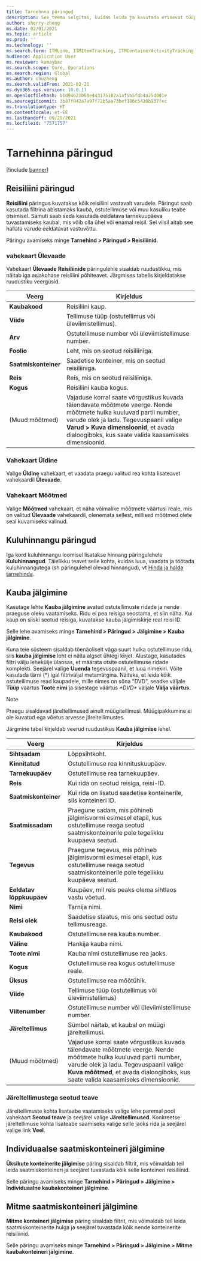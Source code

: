 ```yaml
---
title: Tarnehnna päringud
description: See teema selgitab, kuidas leida ja kasutada erinevat tüüpi päringuid, mis on saadaval tarnehinna moodulis.
author: sherry-zheng
ms.date: 02/01/2021
ms.topic: article
ms.prod: ''
ms.technology: ''
ms.search.form: ITMLine, ITMItemTracking, ITMContainerActivityTracking, ITMContainerTracking
audience: Application User
ms.reviewer: kamaybac
ms.search.scope: Core, Operations
ms.search.region: Global
ms.author: chuzheng
ms.search.validFrom: 2021-02-21
ms.dyn365.ops.version: 10.0.17
ms.openlocfilehash: b1d94621b68e443175102a1af5a5fdb4a25d0d1e
ms.sourcegitcommit: 3b87f042a7e97f72b5aa73bef186c5426b937fec
ms.translationtype: HT
ms.contentlocale: et-EE
ms.lasthandoff: 09/29/2021
ms.locfileid: "7571757"
---
```

# <a name="landed-cost-inquiries"></a>Tarnehinna päringud

[!include [banner](../../includes/banner.md)]

## <a name="voyage-line-inquiries"></a>Reisiliini päringud

**Reisiliini** päringus kuvatakse kõik reisiliini vastavalt varudele. Päringut saab kasutada filtrina abistamaks kauba, ostutellimuse või muu kasuliku teabe otsimisel. Samuti saab seda kasutada eeldatava tarnekuupäeva tuvastamiseks kaubal, mis võib olla ühel või enamal reisil. Sel viisil aitab see hallata varude eeldatavat vastuvõttu.

Päringu avamiseks minge **Tarnehind \> Päringud \> Reisiliinid**.

### <a name="overview-tab"></a>vahekaart Ülevaade

Vahekaart **Ülevaade** **Reisiliinide** päringulehle sisaldab ruudustikku, mis näitab iga asjakohase reisiliini põhiteavet. Järgmises tabelis kirjeldatakse ruudustiku veergusid.

| Veerg | Kirjeldus |
|---|---|
| **Kaubakood** | Reisiliini kaup. |
| **Viide** | Tellimuse tüüp (ostutellimus või üleviimistellimus). |
| **Arv** | Ostutellimuse number või üleviimistellimuse number. |
| **Foolio** | Leht, mis on seotud reisiliiniga. |
| **Saatmiskonteiner** | Saadetise konteiner, mis on seotud reisiliiniga. |
| **Reis** | Reis, mis on seotud reisiliiniga. |
| **Kogus** | Reisiliini kauba kogus. |
| (Muud mõõtmed) | Vajaduse korral saate võrgustikus kuvada täiendavate mõõtmete veerge. Nende mõõtmete hulka kuuluvad partii number, varude olek ja ladu. Tegevuspaanil valige **Varud \> Kuva dimensioonid**, et avada dialoogiboks, kus saate valida kaasamiseks dimensioonid. |

### <a name="general-tab"></a>Vahekaart Üldine

Valige **Üldine** vahekaart, et vaadata praegu valitud rea kohta lisateavet vahekaardil **Ülevaade**.

### <a name="dimensions-tab"></a>Vahekaart Mõõtmed

Valige **Mõõtmed** vahekaart, et näha võimalike mõõtmete väärtusi reale, mis on valitud **Ülevaade** vahekaardil, olenemata sellest, millised mõõtmed olete seal kuvamiseks valinud.

## <a name="cost-estimate-inquiries"></a>Kuluhinnangu päringud

Iga kord kuluhinnangu loomisel lisatakse hinnang päringulehele **Kuluhinnangud**. Täielikku teavet selle kohta, kuidas luua, vaadata ja töötada kuluhinnangutega (sh päringulehel olevad hinnangud), vt [Hinda ja halda tarnehinda](estimate-manage-landed-costs.md).

## <a name="item-tracking"></a>Kauba jälgimine

Kasutage lehte **Kauba jälgimine** avatud ostutellimuste ridade ja nende praeguse oleku vaatamiseks. Ridu ei pea reisiga seostama, et siin näha. Kui kaup on siiski seotud reisiga, kuvatakse kauba jälgimiskirje real reisi ID.

Selle lehe avamiseks minge **Tarnehind \> Päringud \> Jälgimine \> Kauba jälgimine**.

Kuna teie süsteem sisaldab tõenäoliselt väga suurt hulka ostutellimuse ridu, siis **kauba jälgimise** leht ei näita algset ühtegi kirjet. Alustage, kasutades filtri välju lehekülje ülaosas, et määrata otsite ostutellimuse ridade komplekti. Seejärel valige **Uuenda** tegevuspaanil, et luua nimekiri. Võite kasutada tärni (\*) igal filtriväljal metamärgina. Näiteks, et leida kõik ostutellimuse read kaupadele, mille nimes on sõna "DVD", seadke väljale **Tüüp** väärtus **Toote nimi** ja sisestage väärtus *\*DVD\** väljale **Välja väärtus**.

> [!NOTE]
> Praegu sisaldavad järeltellimused ainult müügitellimusi. Müügipakkumine ei ole kuvatud ega võetus arvesse järeltellimustes.

Järgmine tabel kirjeldab veerud ruudustikus **Kauba jälgimise** lehel.

| Veerg | Kirjeldus |
|---|---|
| **Sihtsadam** | Lõppsihtkoht. |
| **Kinnitatud** | Ostutellimuse rea kinnituskuupäev. |
| **Tarnekuupäev** | Ostutellimuse rea tarnekuupäev. |
| **Reis** | Kui rida on seotud reisiga, reisi-ID. |
| **Saatmiskonteiner** | Kui rida on lisatud saadetise konteinerile, siis konteineri ID. |
| **Saatmissadam** | Praegune sadam, mis põhineb jälgimisvormi esimesel etapil, kus ostutellimuse reaga seotud saatmiskonteinerile pole tegelikku kuupäeva seatud. |
| **Tegevus** | Praegune tegevus, mis põhineb jälgimisvormi esimesel etapil, kus ostutellimuse reaga seotud saatmiskonteinerile pole tegelikku kuupäeva seatud. |
| **Eeldatav lõppkuupäev** | Kuupäev, mil reis peaks olema sihtlaos vastu võetud. |
| **Nimi** | Tarnija nimi. |
| **Reisi olek** | Saadetise staatus, mis ons seotud ostu tellimusreaga. |
| **Kaubakood** | Ostutellimuse rea kauba number. |
| **Väline** | Hankija kauba nimi. |
| **Toote nimi** | Kauba nimi ostutellimuse rea jaoks. |
| **Kogus** | Ostutellimuse rea kogus ostutellimuse reale. |
| **Üksus** | Ostutellimuse rea mõõtühik. |
| **Viide** | Tellimuse tüüp (ostutellimus või üleviimistellimus) |
| **Viitenumber** | Ostutellimuse number või üleviimistellimuse number. |
| **Järeltellimus** | Sümbol näitab, et kaubal on müügi järeltellimusi. |
| (Muud mõõtmed) | Vajaduse korral saate võrgustikus kuvada täiendavate mõõtmete veerge. Nende mõõtmete hulka kuuluvad partii number, varude olek ja ladu. Tegevuspaanil valige **Kuva mõõtmed**, et avada dialoogiboks, kus saate valida kaasamiseks dimensioonid. |

### <a name="related-information-about-backorders"></a>Järeltellimustega seotud teave

Järeltellimuste kohta lisateabe vaatamiseks valige lehe paremal pool vahekaart **Seotud teave** ja seejärel valige **Järeltellimused**. Konkreetse järeltellimuse kohta lisateabe saamiseks valige selle jaoks rida ja seejärel valige link **Veel**.

## <a name="individual-shipping-container-tracking"></a>Individuaalse saatmiskonteineri jälgimine

**Üksikute konteinerite jälgimise** päring sisaldab filtrit, mis võimaldab teil leida saatmiskonteineri ja seejärel tuvastada kõik selle konteineri reisiliinid.

Selle päringu avamiseks minge **Tarnehind \> Päringud \> Jälgimine \> Individuaalne kaubakonteineri jälgimine**.

## <a name="multiple-shipping-container-tracking"></a>Mitme saatmiskonteineri jälgimine

**Mitme konteineri jälgimise** päring sisaldab filtrit, mis võimaldab teil leida saatmiskonteinerite hulga ja seejärel tuvastada kõik nende konteinerite reisiliinid.

Selle päringu avamiseks minge **Tarnehind \> Päringud \> Jälgimine \> Mitme kaubakonteineri jälgimine**.
